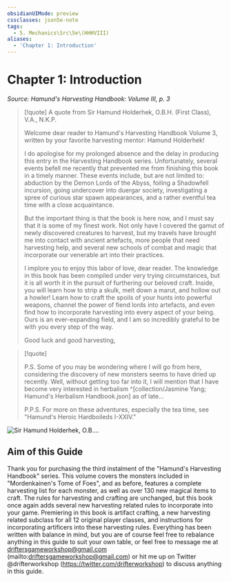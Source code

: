 ```yaml
---
obsidianUIMode: preview
cssclasses: json5e-note
tags:
  - 5. Mechanics\Src\5e\(HHHVIII)
aliases:
  - 'Chapter 1: Introduction'
---
```

# Chapter 1: Introduction
*Source: Hamund's Harvesting Handbook: Volume III, p. 3* 

> [!quote] A quote from Sir Hamund Holderhek, O.B.H. (First Class), V.A., N.K.P.  
> 
> Welcome dear reader to Hamund's Harvesting Handbook Volume 3, written by your favorite harvesting mentor: Hamund Holderhek!
> 
> I do apologise for my prolonged absence and the delay in producing this entry in the Harvesting Handbook series. Unfortunately, several events befell me recently that prevented me from finishing this book in a timely manner. These events include, but are not limited to: abduction by the Demon Lords of the Abyss, foiling a Shadowfell incursion, going undercover into duergar society, investigating a spree of curious star spawn appearances, and a rather eventful tea time with a close acquaintance.
> 
> But the important thing is that the book is here now, and I must say that it is some of my finest work. Not only have I covered the gamut of newly discovered creatures to harvest, but my travels have brought me into contact with ancient artefacts, more people that need harvesting help, and several new schools of combat and magic that incorporate our venerable art into their practices.
> 
> I implore you to enjoy this labor of love, dear reader. The knowledge in this book has been compiled under very trying circumstances, but it is all worth it in the pursuit of furthering our beloved craft. Inside, you will learn how to strip a skulk, melt down a marut, and hollow out a howler! Learn how to craft the spoils of your hunts into powerful weapons, channel the power of fiend lords into artefacts, and even find how to incorporate harvesting into every aspect of your being. Ours is an ever-expanding field, and I am so incredibly grateful to be with you every step of the way.
> 
> Good luck and good harvesting,

> [!quote]  
> 
> P.S. Some of you may be wondering where I will go from here, considering the discovery of new monsters seems to have dried up recently. Well, without getting too far into it, I will mention that I have become very interested in herbalism ^[collection/Jasmine Yang; Hamund's Herbalism Handbook.json] as of late...
> 
> P.P.S. For more on these adventures, especially the tea time, see "Hamund's Heroic Hardboileds I-XXIV."

![Sir Hamund Holderhek, O.B....](https://raw.githubusercontent.com/TheGiddyLimit/homebrew/master/_img/HHH/HHHVIII/Hamund.webp#center "Sir Hamund Holderhek, O.B.H. (First Class), V.A., N.K.P.")

## Aim of this Guide

Thank you for purchasing the third instalment of the "Hamund's Harvesting Handbook" series. This volume covers the monsters included in "Mordenkainen's Tome of Foes", and as before, features a complete harvesting list for each monster, as well as over 130 new magical items to craft. The rules for harvesting and crafting are unchanged, but this book once again adds several new harvesting related rules to incorporate into your game. Premiering in this book is artifact crafting, a new harvesting related subclass for all 12 original player classes, and instructions for incorporating artificers into these harvesting rules. Everything has been written with balance in mind, but you are of course feel free to rebalance anything in this guide to suit your own table, or feel free to message me at driftersgameworkshop@gmail.com (mailto:driftersgameworkshop@gmail.com) or hit me up on Twitter @drifterworkshop (https://twitter.com/drifterworkshop) to discuss anything in this guide.

